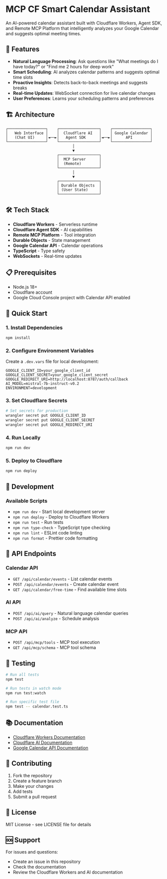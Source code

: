 # MCP CF Smart Calendar Assistant

An AI-powered calendar assistant built with Cloudflare Workers, Agent SDK, and Remote MCP Platform that intelligently analyzes your Google Calendar and suggests optimal meeting times.

## 🚀 Features

- **Natural Language Processing**: Ask questions like "What meetings do I have today?" or "Find me 2 hours for deep work"
- **Smart Scheduling**: AI analyzes calendar patterns and suggests optimal time slots
- **Proactive Insights**: Detects back-to-back meetings and suggests breaks
- **Real-time Updates**: WebSocket connection for live calendar changes
- **User Preferences**: Learns your scheduling patterns and preferences

## 🏗️ Architecture

```
┌─────────────────┐    ┌──────────────────┐    ┌─────────────────┐
│   Web Interface │    │  Cloudflare AI   │    │ Google Calendar │
│   (Chat UI)     │◄──►│   Agent SDK      │◄──►│      API        │
└─────────────────┘    └──────────────────┘    └─────────────────┘
                              │
                              ▼
                       ┌──────────────────┐
                       │  MCP Server      │
                       │  (Remote)        │
                       └──────────────────┘
                              │
                              ▼
                       ┌──────────────────┐
                       │ Durable Objects  │
                       │ (User State)     │
                       └──────────────────┘
```

## 🛠️ Tech Stack

- **Cloudflare Workers** - Serverless runtime
- **Cloudflare Agent SDK** - AI capabilities
- **Remote MCP Platform** - Tool integration
- **Durable Objects** - State management
- **Google Calendar API** - Calendar operations
- **TypeScript** - Type safety
- **WebSockets** - Real-time updates

## 📋 Prerequisites

- Node.js 18+ 
- Cloudflare account
- Google Cloud Console project with Calendar API enabled

## 🚀 Quick Start

### 1. Install Dependencies

```bash
npm install
```

### 2. Configure Environment Variables

Create a `.dev.vars` file for local development:

```env
GOOGLE_CLIENT_ID=your_google_client_id
GOOGLE_CLIENT_SECRET=your_google_client_secret
GOOGLE_REDIRECT_URI=http://localhost:8787/auth/callback
AI_MODEL=mistral-7b-instruct-v0.2
ENVIRONMENT=development
```

### 3. Set Cloudflare Secrets

```bash
# Set secrets for production
wrangler secret put GOOGLE_CLIENT_ID
wrangler secret put GOOGLE_CLIENT_SECRET
wrangler secret put GOOGLE_REDIRECT_URI
```

### 4. Run Locally

```bash
npm run dev
```

### 5. Deploy to Cloudflare

```bash
npm run deploy
```

## 🔧 Development

### Available Scripts

- `npm run dev` - Start local development server
- `npm run deploy` - Deploy to Cloudflare Workers
- `npm run test` - Run tests
- `npm run type-check` - TypeScript type checking
- `npm run lint` - ESLint code linting
- `npm run format` - Prettier code formatting

## 🔌 API Endpoints

### Calendar API
- `GET /api/calendar/events` - List calendar events
- `POST /api/calendar/events` - Create calendar event
- `GET /api/calendar/free-time` - Find available time slots

### AI API
- `POST /api/ai/query` - Natural language calendar queries
- `POST /api/ai/analyze` - Schedule analysis

### MCP API
- `POST /api/mcp/tools` - MCP tool execution
- `GET /api/mcp/schema` - MCP tool schema

## 🧪 Testing

```bash
# Run all tests
npm test

# Run tests in watch mode
npm run test:watch

# Run specific test file
npm test -- calendar.test.ts
```

## 📚 Documentation

- [Cloudflare Workers Documentation](https://developers.cloudflare.com/workers/)
- [Cloudflare AI Documentation](https://developers.cloudflare.com/ai/)
- [Google Calendar API Documentation](https://developers.google.com/calendar)

## 🤝 Contributing

1. Fork the repository
2. Create a feature branch
3. Make your changes
4. Add tests
5. Submit a pull request

## 📄 License

MIT License - see LICENSE file for details

## 🆘 Support

For issues and questions:
- Create an issue in this repository
- Check the documentation
- Review the Cloudflare Workers and AI documentation 